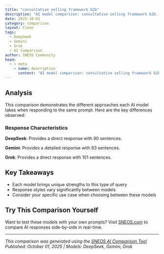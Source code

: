 ```yaml
---
title: "consultative selling framework b2b"
description: "AI model comparison: consultative selling framework b2b..."
date: 2025-10-01
category: comparison
layout: Clean
tags:
  - DeepSeek
  - Gemini
  - Grok
  - AI Comparison
author: SNEOS Community
head:
  - - meta
    - name: description
      content: "AI model comparison: consultative selling framework b2b..."
---
```


<ChatComparison
  title="consultative selling framework b2b"
  prompt="consultative selling framework b2b"
  :responses='{
    "DeepSeek": "Of course. Here is a comprehensive guide to the Consultative Selling Framework in B2B.\n\n### What is Consultative Selling?\n\nConsultative selling is a sales approach that prioritizes understanding the customer\u0027s unique challenges and goals above all else. The salesperson acts not as a mere vendor, but as a trusted advisor or consultant. The core principle is to **diagnose before you prescribe.** You wouldn\u0027t expect a doctor to give you medication without first understanding your symptoms; similarly, a consultative seller doesn\u0027t push a product without first deeply understanding the client\u0027s business pain.\n\nThis framework is especially critical in B2B because purchases are often complex, high-value, and involve multiple stakeholders.\n\n---\n\n### The Core Phases of the Consultative Selling Framework\n\nWhile different models have varying names for the stages, the fundamental flow remains the same. Here is a robust 5-phase framework:\n\n#### Phase 1: Research and Preparation (Pre-Call Planning)\nThis happens *before* you ever contact the prospect. Failure here undermines the entire \u0022consultant\u0022 persona.\n\n*   **Objective:** To be strategically informed, not just armed with product specs.\n*   **Key Actions:**\n    *   **Company Research:** Understand their industry, competitors, recent news, financial performance (if public), and market position.\n    *   **Stakeholder Mapping:** Identify who you\u0027re talking to and who the other key decision-makers, influencers, and users are (using tools like LinkedIn).\n    *   **Trigger Events:** Look for reasons they might be looking for a solution now (e.g., a new funding round, a merger, a public statement about a goal like \u0022improving customer experience\u0022).\n    *   **Hypothesize Pain Points:** Based on your research, form initial hypotheses about their potential challenges that your solution *might* address.\n\n#### Phase 2: Discovery and Diagnosis (The Crucial First Meeting)\nThis is the heart of consultative selling. The goal is to have a conversation, not a presentation.\n\n*   **Objective:** To uncover the prospect\u0027s core business problems, their impact, and the root cause.\n*   **Key Actions:**\n    *   **Ask Open-Ended Questions:** Use SPIN, TED, or other questioning techniques.\n        *   **Situation Questions:** \u0022Can you describe your current process for...?\u0022\n        *   **Problem Questions:** \u0022What are the biggest bottlenecks in that process?\u0022 \u0022What happens when that system fails?\u0022\n        *   **Implication Questions:** \u0022How does that bottleneck impact your team\u0027s productivity?\u0022 \u0022What is the financial cost of that downtime?\u0022 (This amplifies the pain.)\n        *   **Need-payoff Questions:** \u0022How would fixing this problem benefit your department?\u0022 \u0022What would it mean for your strategic goals if you could eliminate that cost?\u0022 (This helps them envision the solution\u0027s value.)\n    *   **Practice Active Listening:** Don\u0027t just wait for your turn to talk. Listen, then paraphrase to confirm understanding: \u0022So, if I\u0027m hearing you correctly, the manual reporting is costing your team about 10 hours a week and leading to errors that affect the sales department. Is that right?\u0022\n    *   **Quantify the Pain:** Always attach a number to the problem. Is it costing them time, money, or revenue? \u0022So, 10 hours a week for a team of 5 is 50 hours. At $50/hour, that\u0027s $2,500 per week in lost productivity. Is that a fair estimate?\u0022\n\n#### Phase 3: Solution Crafting and Vision Building\nYou now synthesize the information from Discovery to build a compelling case for change.\n\n*   **Objective:** To collaboratively design a solution that directly addresses the diagnosed problems and present it as a clear path to their desired future state.\n*   **Key Actions:**\n    *   **Tailor Your Value Proposition:** Don\u0027t launch into a generic product demo. Instead, say: \u0022Based on what you told me about the reporting bottlenecks and the revenue impact of those errors, I\u0027d like to show you specifically how our platform can automate that process and provide real-time, accurate data.\u0022\n    *   **Connect Features to Explicit Benefits:** For every feature you show, connect it back to a pain point they expressed.\n        *   *Feature:* \u0022This is our automated reporting dashboard.\u0022\n        *   *Benefit:* \u0022This means your team gets those 50 hours back every week, and the sales team can trust the data, potentially reducing lost opportunities.\u0022\n    *   **Co-create the Solution:** Involve them. \u0022Would a workflow like this solve the issue you described?\u0022 This makes them an owner of the solution.\n\n#### Phase 4: Handling Objections and Commitment\nObjections are not rejections; they are requests for more information or clarification.\n\n*   **Objective:** To understand and resolve concerns, building further trust and consensus.\n*   **Key Actions:**\n    *   **Acknowledge and Validate:** \u0022That\u0027s a great question about the implementation timeline. I can see why that\u0027s a concern.\u0022\n    *   **Isolate the Real Objection:** Use the \u0022Feel, Felt, Found\u0022 method or simply ask, \u0022Is that the only thing holding us back, or are there other concerns?\u0022\n    *   **Respond with Value:** Answer the objection by referring back to the value and ROI you\u0027ve already established. \u0022While there is a 2-week setup, remember that within the first month, you\u0027ll be saving over $10,000 in recovered productivity, which means you see a full return on your investment in just 6 weeks.\u0022\n\n#### Phase 5: Closing and Onboarding for Success\nThe close is a natural conclusion to the process, not a manipulative tactic.\n\n*   **Objective:** To gain agreement and set the relationship up for long-term success.\n*   **Key Actions:**\n    *   **Assume the Close:** Use a collaborative closing question. \u0022It sounds like this solution addresses the core challenges we identified. What are the next steps on your side to get this started?\u0022\n    *   **Summarize Value:** Before asking for the signature, recap the key business outcomes they agreed they would achieve.\n    *   **Focus on Onboarding:** The moment after the close is when the *real* relationship begins. Ensure a smooth handoff to implementation/customer success to deliver on the value you promised, turning your first deal into a recurring partnership.\n\n---\n\n### Key Principles \u0026 Mindset Shifts\n\n| Traditional Selling | Consultative Selling |\n| :--- | :--- |\n| Product-Centric | **Customer-Centric** |\n| Talking \u0026 Pitching | **Listening \u0026 Diagnosing** |\n| Transactional | **Relational** |\n| Closer | **Trusted Advisor** |\n| Knows All the Answers | **Asks the Right Questions** |\n\n### Essential Skills for a Consultative Seller\n\n1.  **Active Listening:** Hearing the meaning behind the words.\n2.  **Business Acumen:** Understanding how businesses operate and make money.\n3.  **Industry Knowledge:** Knowing the trends and challenges in your client\u0027s vertical.\n4.  **Empathy:** The ability to genuinely understand and share the feelings of your client.\n5.  **Storytelling:** Weaving the solution into a narrative about the client\u0027s future success.\n\n### Example in Action: Selling CRM Software\n\n*   **Traditional Seller:** \u0022Our CRM has the best features: automated emails, a built-in dialer, and a sleek interface. Can I schedule a demo?\u0022\n*   **Consultative Seller:** (After Research) \u0022I saw your company is aiming to grow sales by 20% this year. Many of our clients in your space found that their sales teams were spending over 30% of their time on manual data entry instead of selling. Is that a challenge your team faces? ... (After listening) ... If we could recover even half of that time for actual selling, what would that mean for hitting your growth target?\u0022\n\nBy adopting the consultative selling framework, you move from being a commodity to a strategic partner, which leads to higher win rates, larger deal sizes, and more loyal, long-term customers.",
    "Gemini": "## Consultative Selling Framework for B2B\n\nConsultative selling is a relationship-based approach focused on understanding the client\u0027s needs and offering tailored solutions. In B2B, it\u0027s especially crucial as deals are typically larger, more complex, and involve multiple stakeholders.\n\nHere\u0027s a framework you can adapt for your B2B consultative selling process:\n\n**Phase 1: Prepare \u0026 Research**\n\n*   **Goal:**  Gain background knowledge and prepare targeted questions.  Be informed before you engage.\n*   **Activities:**\n    *   **Company Research:**  Understand their industry, business model, key products/services, market position, financial performance, recent news, challenges, and opportunities.\n    *   **Stakeholder Research:**  Identify key decision-makers, influencers, and users.  Learn about their roles, responsibilities, pain points, and priorities.  Use LinkedIn, company websites, and industry publications.\n    *   **Solution Knowledge:**  Thoroughly understand your own products/services and how they address specific business problems.\n    *   **Preparation of Questions:**  Develop open-ended questions to uncover needs, challenges, and desired outcomes.  Avoid leading questions.\n    *   **Define Ideal Customer Profile (ICP):**  Ensure the prospect aligns with your ICP to maximize your chances of success and customer satisfaction.\n\n**Phase 2: Connect \u0026 Diagnose (Need Discovery)**\n\n*   **Goal:**  Establish rapport, uncover the prospect\u0027s needs, challenges, and goals, and build trust.  Focus on listening, not selling.\n*   **Activities:**\n    *   **Build Rapport:**  Start with a warm greeting, a genuine interest in their business, and find common ground.\n    *   **Establish Credibility:** Briefly share relevant experience or success stories with similar clients.\n    *   **Set Agenda:**  Outline the purpose of the meeting and what you hope to achieve.\n    *   **Ask Open-Ended Questions:**  Focus on \u0022why,\u0022 \u0022how,\u0022 \u0022what,\u0022 and \u0022tell me more\u0022 to encourage the prospect to share their perspective.  Examples:\n        *   \u0022What are your biggest challenges regarding [relevant area]?\u0022\n        *   \u0022What are your key objectives for the next year?\u0022\n        *   \u0022How are you currently addressing [specific problem]?\u0022\n        *   \u0022What are your priorities in terms of [related area]?\u0022\n        *   \u0022What are the metrics you use to measure success in [relevant area]?\u0022\n    *   **Active Listening:** Pay close attention to both verbal and nonverbal cues. Summarize and paraphrase to confirm understanding.\n    *   **Identify Pain Points:**  Dig deep to uncover the root causes of their challenges and the impact on their business.\n    *   **Quantify the Impact:**  Help the prospect understand the financial or operational cost of their current situation.\n    *   **Uncover Decision-Making Process:**  Understand who is involved in the decision, their roles, and the approval process.\n    *   **Confirm and Prioritize Needs:** Summarize the key needs and challenges you\u0027ve uncovered and ask the prospect to confirm their accuracy and prioritize them.\n\n**Phase 3:  Present \u0026 Propose (Solution Presentation)**\n\n*   **Goal:**  Present a tailored solution that directly addresses the prospect\u0027s identified needs and demonstrates value.\n*   **Activities:**\n    *   **Recap Needs:** Briefly reiterate the key needs and challenges you\u0027ve discussed to ensure alignment.\n    *   **Tailored Presentation:**  Show how your product/service specifically addresses their pain points and helps them achieve their goals.  Focus on the *benefits* and *outcomes*, not just features.\n    *   **Proof \u0026 Validation:**  Use case studies, testimonials, data, and demos to prove the value of your solution.\n    *   **Focus on ROI:**  Clearly articulate the return on investment (ROI) they can expect by adopting your solution.  Quantify the benefits whenever possible.\n    *   **Address Concerns \u0026 Objections:**  Anticipate potential objections and proactively address them.  Listen to their concerns and offer solutions.\n    *   **Present a Clear Proposal:**  Outline the scope of work, pricing, timeline, and terms and conditions in a clear and concise manner.\n    *   **Collaborate on a Solution:** Be open to modifying your offering to better meet their specific needs and budget.\n    *   **Tie back to their goals:**  Remind them how your solution will help them achieve the objectives they stated during the needs discovery phase.\n\n**Phase 4:  Handle Objections \u0026 Negotiate**\n\n*   **Goal:**  Address any remaining concerns, negotiate terms, and reach a mutually beneficial agreement.\n*   **Activities:**\n    *   **Listen Attentively:**  Understand the root cause of the objection before responding.\n    *   **Acknowledge \u0026 Validate:**  Show empathy and acknowledge the prospect\u0027s concerns.\n    *   **Clarify Misunderstandings:**  Ensure you understand the objection correctly and address any misconceptions.\n    *   **Provide Solutions:**  Offer alternative solutions or address the objection with data, testimonials, or further clarification.\n    *   **Negotiate in Good Faith:**  Be willing to compromise on certain terms to reach an agreement that works for both parties.\n    *   **Focus on Value:**  Remind the prospect of the value they will receive from your solution.\n    *   **Seek Win-Win:** Aim for a solution that benefits both your company and the client.\n\n**Phase 5:  Close \u0026 Commit**\n\n*   **Goal:**  Gain a commitment from the prospect and formalize the agreement.\n*   **Activities:**\n    *   **Summarize Agreement:**  Reiterate the key terms and conditions of the agreement to ensure clarity.\n    *   **Confirm Next Steps:**  Outline the next steps in the process and assign responsibilities.\n    *   **Ask for the Business:**  Directly ask for their commitment.  Use a closing technique that feels natural and comfortable.  Examples:\n        *   \u0022Based on what we\u0027ve discussed, are you ready to move forward?\u0022\n        *   \u0022Which option works best for you: A or B?\u0022\n    *   **Formalize the Agreement:**  Sign a contract or agreement to solidify the commitment.\n    *   **Express Gratitude:**  Thank the prospect for their time and business.\n\n**Phase 6:  Implement \u0026 Follow-Up (Ongoing Relationship)**\n\n*   **Goal:**  Ensure successful implementation, provide ongoing support, and build a long-term relationship.\n*   **Activities:**\n    *   **Onboarding \u0026 Training:**  Provide comprehensive onboarding and training to ensure the client can effectively use your product/service.\n    *   **Regular Communication:**  Stay in regular contact with the client to provide ongoing support and address any questions or concerns.\n    *   **Proactive Support:**  Anticipate potential problems and proactively offer solutions.\n    *   **Measure Results:**  Track key metrics to demonstrate the value of your solution and identify areas for improvement.\n    *   **Seek Feedback:**  Regularly solicit feedback from the client to improve your product/service and customer experience.\n    *   **Identify Upsell/Cross-sell Opportunities:**  As you build a relationship, identify opportunities to provide additional value to the client.\n    *   **Nurture the Relationship:**  Go beyond the transaction and build a genuine relationship with the client.\n\n**Key Principles of Consultative Selling in B2B:**\n\n*   **Customer-Centricity:**  Focus on understanding the customer\u0027s needs and providing solutions that directly address those needs.\n*   **Value-Driven:**  Demonstrate the value of your solution and how it will help the customer achieve their goals.\n*   **Relationship-Building:**  Focus on building a long-term relationship based on trust and mutual respect.\n*   **Expertise \u0026 Knowledge:**  Possess deep knowledge of your product/service, the customer\u0027s industry, and their business.\n*   **Active Listening:**  Pay close attention to the customer\u0027s needs and concerns.\n*   **Problem-Solving:**  Help the customer identify and solve their business problems.\n*   **Adaptability:**  Be willing to tailor your solution to meet the specific needs of the customer.\n*   **Ethical Conduct:**  Always act with integrity and honesty.\n\n**Tools and Techniques to Support the Framework:**\n\n*   **CRM (Customer Relationship Management) System:**  For managing leads, tracking interactions, and organizing customer data. (Salesforce, HubSpot, Zoho CRM)\n*   **Sales Enablement Tools:**  For providing sales teams with the content, training, and resources they need to be successful. (Seismic, Highspot)\n*   **Marketing Automation Tools:**  For nurturing leads and automating marketing tasks. (Marketo, Pardot)\n*   **Social Selling Tools:**  For engaging with prospects and building relationships on social media. (LinkedIn Sales Navigator)\n*   **Sales Analytics:**  To track performance and identify areas for improvement.\n*   **Strategic Questioning Techniques (SPIN Selling, Challenger Sales Model):** To guide the conversation and uncover critical needs.\n*   **Value Proposition Design:** To clearly articulate the value you bring to your customers.\n\nBy consistently applying this framework and focusing on building strong relationships, you can significantly improve your B2B sales success and create lasting customer partnerships. Remember to continuously adapt and refine your approach based on your experiences and the evolving needs of your customers.\n",
    "Grok": "Consultative selling is a sales approach that prioritizes building relationships, understanding the customer\u0027s needs, and providing tailored solutions rather than pushing a product or service. In a B2B (business-to-business) context, where decisions often involve multiple stakeholders, higher budgets, and longer sales cycles, a consultative selling framework becomes even more critical. Below is a step-by-step consultative selling framework tailored for B2B sales:\n\n---\n\n### **1. Research and Preparation**\n- **Objective**: Understand the prospect\u0027s business, industry, challenges, and goals before engaging.\n- **Key Actions**:\n  - Research the company\u2019s website, annual reports, and news articles to understand their business model, size, and market position.\n  - Analyze industry trends, competitors, and potential pain points.\n  - Identify key decision-makers and influencers using tools like LinkedIn.\n  - Prepare relevant questions and tailor your approach to their specific context.\n- **Outcome**: Build credibility by demonstrating that you\u2019ve done your homework and are focused on their specific needs rather than a generic pitch.\n\n---\n\n### **2. Establish Rapport and Build Trust**\n- **Objective**: Create a connection with the prospect to foster open communication.\n- **Key Actions**:\n  - Start conversations with genuine interest in their business rather than jumping into a sales pitch.\n  - Use active listening skills to show empathy and understanding.\n  - Highlight shared goals or values (e.g., \u201CI noticed your focus on sustainability aligns with our mission to\u2026\u201D).\n  - Be transparent about your intentions and avoid overly aggressive sales tactics.\n- **Outcome**: The prospect feels comfortable sharing information, which is critical for identifying their needs.\n\n---\n\n### **3. Discover Needs Through Open-Ended Questions**\n- **Objective**: Uncover the prospect\u2019s pain points, challenges, goals, and motivations by asking thoughtful, probing questions.\n- **Key Actions**:\n  - Use open-ended questions to encourage detailed responses (e.g., \u201CWhat challenges are you facing with your current process?\u201D or \u201CHow do you envision scaling your operations in the next year?\u201D).\n  - Focus on the \u201Cwhy\u201D behind their answers to understand deeper motivations.\n  - Identify both explicit needs (stated problems) and implicit needs (underlying issues they may not have articulated).\n  - Engage multiple stakeholders to understand different perspectives within the organization.\n- **Outcome**: A clear understanding of the prospect\u2019s priorities, which will guide your proposed solution.\n\n---\n\n### **4. Diagnose the Problem and Validate Understanding**\n- **Objective**: Analyze the information gathered to confirm the root cause of their challenges and ensure alignment with the prospect.\n- **Key Actions**:\n  - Summarize what you\u2019ve learned to show you\u2019ve been listening (e.g., \u201CIt sounds like your biggest issue is X, which is causing Y. Is that correct?\u201D).\n  - Ask clarifying questions to dig deeper into specific areas.\n  - Align their challenges with potential business impacts (e.g., lost revenue, inefficiency, or missed opportunities).\n- **Outcome**: The prospect feels understood, and you have a shared agreement on the core issues to address.\n\n---\n\n### **5. Present Tailored Solutions**\n- **Objective**: Offer a customized solution that directly addresses the prospect\u2019s needs and demonstrates value.\n- **Key Actions**:\n  - Focus on benefits, not features\u2014explain how your product or service solves their specific problems or helps achieve their goals.\n  - Use data, case studies, or testimonials to back up your claims (e.g., \u201CA similar client in your industry saw a 30% increase in efficiency by implementing this solution.\u201D).\n  - Address potential objections proactively by linking solutions to their priorities.\n  - Involve the prospect in co-creating the solution by asking for their input (e.g., \u201CHow do you see this fitting into your workflow?\u201D).\n- **Outcome**: The prospect sees your offering as a relevant and valuable solution rather than a generic product.\n\n---\n\n### **6. Handle Objections Collaboratively**\n- **Objective**: Address concerns or hesitations in a way that reinforces trust and keeps the conversation moving forward.\n- **Key Actions**:\n  - Listen to objections without interrupting, and acknowledge their concerns (e.g., \u201CI understand why budget is a concern for you.\u201D).\n  - Clarify the objection to ensure you fully understand it (e.g., \u201CCan you elaborate on what you mean by \u2018implementation challenges\u2019?\u201D).\n  - Respond with tailored information or alternative options that address their concern.\n  - Use questions to guide them back to the value of your solution (e.g., \u201CHow would reducing downtime by 20% impact your team?\u201D).\n- **Outcome**: Objections are resolved, and the prospect feels confident in moving forward.\n\n---\n\n### **7. Close with a Clear Next Step**\n- **Objective**: Gain commitment from the prospect while respecting the complexity of B2B decision-making.\n- **Key Actions**:\n  - Summarize the value of your solution and how it addresses their specific needs.\n  - Propose a clear next step rather than pushing for an immediate \u201Cyes\u201D (e.g., \u201CCan we schedule a follow-up meeting with your procurement team to discuss the implementation plan?\u201D).\n  - Use trial closes to gauge readiness (e.g., \u201CIf we can address X, would you be ready to move forward?\u201D).\n  - Provide necessary documentation, timelines, or pricing details as needed.\n- **Outcome**: The prospect agrees to a specific action, keeping the sales process progressing without feeling pressured.\n\n---\n\n### **8. Follow Up and Nurture the Relationship**\n- **Objective**: Maintain engagement and build long-term trust, even after the sale.\n- **Key Actions**:\n  - Send personalized follow-ups to address any remaining questions or concerns.\n  - Provide updates on agreed-upon next steps (e.g., \u201CI wanted to confirm our meeting with your team on X date.\u201D).\n  - Share valuable content or insights relevant to their business (e.g., industry reports or best practices).\n  - After closing the deal, check in regularly to ensure satisfaction and identify opportunities for upselling or cross-selling.\n- **Outcome**: A strong, ongoing relationship that leads to repeat business or referrals.\n\n---\n\n### **Key Principles of Consultative Selling in B2B**\n- **Customer-Centric Focus**: Always prioritize the prospect\u2019s needs over making a sale.\n- **Value Over Price**: Focus on the ROI and long-term benefits of your solution rather than competing on price.\n- **Collaboration**: Position yourself as a trusted advisor or partner, not just a vendor.\n- **Patience**: Recognize that B2B sales often involve longer timelines and multiple decision-makers, so focus on nurturing relationships over time.\n- **Adaptability**: Tailor your approach based on the unique dynamics of each prospect and their industry.\n\nBy following this consultative selling framework, B2B sales professionals can build stronger relationships, uncover deeper needs, and position their solutions as indispensable to the client\u2019s success."
  }'
  published-date="14:59"
/>

## Analysis

This comparison demonstrates the different approaches each AI model takes when responding to the same prompt. Here are the key differences observed:

### Response Characteristics

**DeepSeek**: Provides a direct response with 90 sentences. 

**Gemini**: Provides a detailed response with 83 sentences. 

**Grok**: Provides a direct response with 101 sentences. 

## Key Takeaways

- Each model brings unique strengths to this type of query
- Response styles vary significantly between models
- Consider your specific use case when choosing between these models

## Try This Comparison Yourself

Want to test these models with your own prompts? Visit [SNEOS.com](https://sneos.com) to compare AI responses side-by-side in real-time.

---

*This comparison was generated using the [SNEOS AI Comparison Tool](https://sneos.com)*
*Published: October 01, 2025 | Models: DeepSeek, Gemini, Grok*
